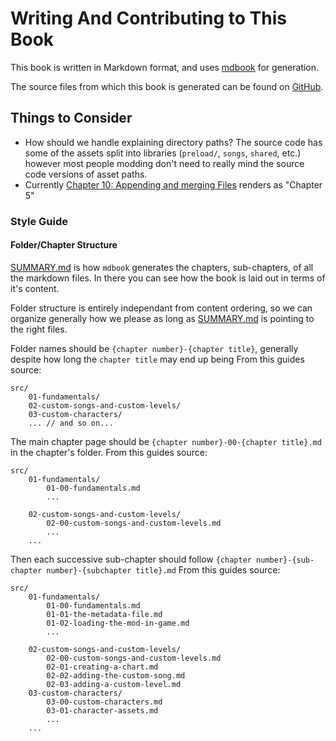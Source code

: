 # Writing And Contributing to This Book
This book is written in Markdown format, and uses [mdbook](https://rust-lang.github.io/mdBook/) for generation.

The source files from which this book is generated can be found on [GitHub](https://github.com/Starexify/funkin-modding-docs).

## Things to Consider

- How should we handle explaining directory paths? The source code has some of the 
assets split into libraries (`preload/`, `songs`, `shared`, etc.) however most people modding don't need to
really mind the source code versions of asset paths. 
- Currently [Chapter 10: Appending and merging Files](10-appending-and-merging-files/10-00-appending-and-merging-files.md) renders as "Chapter 5"

### Style Guide

#### Folder/Chapter Structure

[SUMMARY.md](SUMMARY.md) is how `mdbook` generates the chapters, sub-chapters, of all the markdown files. In there you can see how the book is laid out in terms of it's content. 

Folder structure is entirely independant from content ordering, so we can organize generally how we please as long as [SUMMARY.md](SUMMARY.md) is pointing to the right files.

Folder names should be `{chapter number}-{chapter title}`, generally despite how long the `chapter title` may end up being
From this guides source:
```shell
src/
    01-fundamentals/
    02-custom-songs-and-custom-levels/
    03-custom-characters/
    ... // and so on...
```

The main chapter page should be `{chapter number}-00-{chapter title}.md` in the chapter's folder.
From this guides source:
```shell
src/
    01-fundamentals/
        01-00-fundamentals.md
        ...

    02-custom-songs-and-custom-levels/
        02-00-custom-songs-and-custom-levels.md
        ...
    ...
```

Then each successive sub-chapter should follow `{chapter number}-{sub-chapter number}-{subchapter title}.md`
From this guides source:
```shell
src/
    01-fundamentals/
        01-00-fundamentals.md
        01-01-the-metadata-file.md
        01-02-loading-the-mod-in-game.md
        ...

    02-custom-songs-and-custom-levels/
        02-00-custom-songs-and-custom-levels.md
        02-01-creating-a-chart.md
        02-02-adding-the-custom-song.md
        02-03-adding-a-custom-level.md
    03-custom-characters/
        03-00-custom-characters.md
        03-01-character-assets.md
        ...
    ...
```




